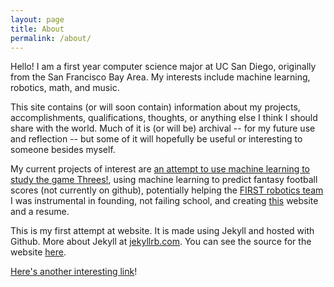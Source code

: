 ```yaml
---
layout: page
title: About
permalink: /about/
---
```


Hello! I am a first year computer science major at UC San Diego, originally from the San Francisco
Bay Area. My interests include machine learning, robotics, math, and music.

This site contains (or will soon contain) information about my projects, accomplishments,
qualifications, thoughts, or anything else I think I should share with the world. Much of it is
(or will be) archival -- for my future use and reflection -- but some of it will hopefully be useful or
interesting to someone besides myself.

My current projects of interest are [an attempt to use machine learning to study the game Threes!](
https://github.com/moreheadm/threes), using machine learning to predict fantasy football scores (not
currently on github), potentially helping the [FIRST robotics team](https://www.falconxrobotics.com)
I was instrumental in founding, not failing school, and creating [this](https://moreheadm.github.io)
website and a resume.

This is my first attempt at website. It is made using Jekyll and hosted with Github.
More about Jekyll at [jekyllrb.com](https://jekyllrb.com/). You can see the source for the website
[here](https://github.com/moreheadm/moreheadm.github.io). 

[Here's another interesting link](https://www.youtube.com/watch?v=dQw4w9WgXcQ)!


